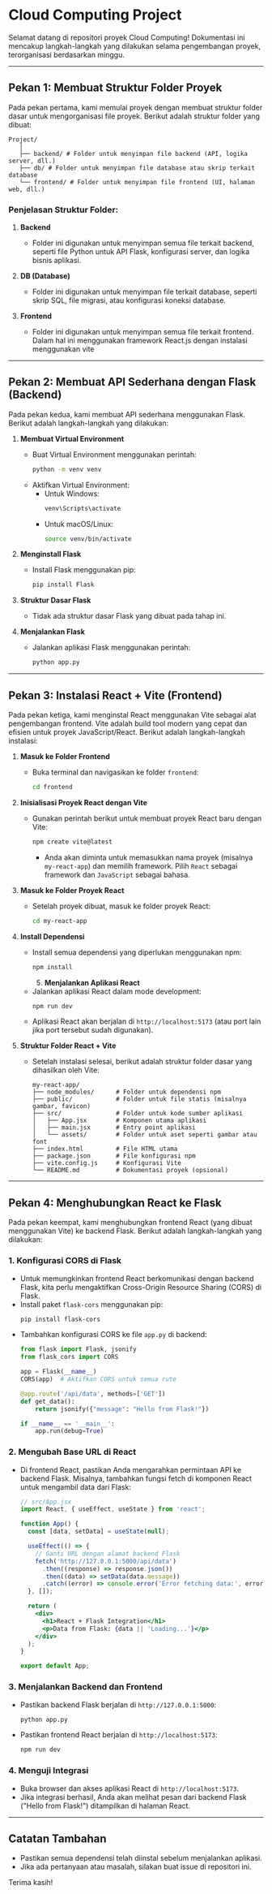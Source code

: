 # Cloud Computing Project

Selamat datang di repositori proyek Cloud Computing! Dokumentasi ini mencakup langkah-langkah yang dilakukan selama pengembangan proyek, terorganisasi berdasarkan minggu.

---

## Pekan 1: Membuat Struktur Folder Proyek

Pada pekan pertama, kami memulai proyek dengan membuat struktur folder dasar untuk mengorganisasi file proyek. Berikut adalah struktur folder yang dibuat:
```
Project/
   │
   ├── backend/ # Folder untuk menyimpan file backend (API, logika server, dll.)
   ├── db/ # Folder untuk menyimpan file database atau skrip terkait database
   └── frontend/ # Folder untuk menyimpan file frontend (UI, halaman web, dll.)
```
### Penjelasan Struktur Folder:
1. **Backend**
   - Folder ini digunakan untuk menyimpan semua file terkait backend, seperti file Python untuk API Flask, konfigurasi server, dan logika bisnis aplikasi.
   
2. **DB (Database)**
   - Folder ini digunakan untuk menyimpan file terkait database, seperti skrip SQL, file migrasi, atau konfigurasi koneksi database.

3. **Frontend**
   - Folder ini digunakan untuk menyimpan semua file terkait frontend. Dalam hal ini menggunakan framework React.js dengan instalasi menggunakan vite

---

## Pekan 2: Membuat API Sederhana dengan Flask (Backend)

Pada pekan kedua, kami membuat API sederhana menggunakan Flask. Berikut adalah langkah-langkah yang dilakukan:

1. **Membuat Virtual Environment**
   - Buat Virtual Environment menggunakan perintah:
     ```bash
     python -m venv venv
     ```
   - Aktifkan Virtual Environment:
     - Untuk Windows:
       ```bash
       venv\Scripts\activate
       ```
     - Untuk macOS/Linux:
       ```bash
       source venv/bin/activate
       ```

2. **Menginstall Flask**
   - Install Flask menggunakan pip:
     ```bash
     pip install Flask
     ```

3. **Struktur Dasar Flask**
   - Tidak ada struktur dasar Flask yang dibuat pada tahap ini.

4. **Menjalankan Flask**
   - Jalankan aplikasi Flask menggunakan perintah:
     ```bash
     python app.py
     ```

---

## Pekan 3: Instalasi React + Vite (Frontend)

Pada pekan ketiga, kami menginstal React menggunakan Vite sebagai alat pengembangan frontend. Vite adalah build tool modern yang cepat dan efisien untuk proyek JavaScript/React. Berikut adalah langkah-langkah instalasi:

1. **Masuk ke Folder Frontend**
   - Buka terminal dan navigasikan ke folder `frontend`:
     ```bash
     cd frontend
     ```

2. **Inisialisasi Proyek React dengan Vite**
   - Gunakan perintah berikut untuk membuat proyek React baru dengan Vite:
     ```bash
     npm create vite@latest
     ```
     - Anda akan diminta untuk memasukkan nama proyek (misalnya `my-react-app`) dan memilih framework. Pilih `React` sebagai framework dan `JavaScript` sebagai bahasa.

3. **Masuk ke Folder Proyek React**
   - Setelah proyek dibuat, masuk ke folder proyek React:
     ```bash
     cd my-react-app
     ```

4. **Install Dependensi**
   - Install semua dependensi yang diperlukan menggunakan npm:
     ```bash
     npm install
     ```
     5. **Menjalankan Aplikasi React**
   - Jalankan aplikasi React dalam mode development:
     ```bash
     npm run dev
     ```
   - Aplikasi React akan berjalan di `http://localhost:5173` (atau port lain jika port tersebut sudah digunakan).

6. **Struktur Folder React + Vite**
   - Setelah instalasi selesai, berikut adalah struktur folder dasar yang dihasilkan oleh Vite:
     ```
     my-react-app/
     ├── node_modules/      # Folder untuk dependensi npm
     ├── public/            # Folder untuk file statis (misalnya gambar, favicon)
     ├── src/               # Folder untuk kode sumber aplikasi
     │   ├── App.jsx        # Komponen utama aplikasi
     │   ├── main.jsx       # Entry point aplikasi
     │   └── assets/        # Folder untuk aset seperti gambar atau font
     ├── index.html         # File HTML utama
     ├── package.json       # File konfigurasi npm
     ├── vite.config.js     # Konfigurasi Vite
     └── README.md          # Dokumentasi proyek (opsional)
     ```

---

## Pekan 4: Menghubungkan React ke Flask

Pada pekan keempat, kami menghubungkan frontend React (yang dibuat menggunakan Vite) ke backend Flask. Berikut adalah langkah-langkah yang dilakukan:

### 1. **Konfigurasi CORS di Flask**
   - Untuk memungkinkan frontend React berkomunikasi dengan backend Flask, kita perlu mengaktifkan Cross-Origin Resource Sharing (CORS) di Flask.
   - Install paket `flask-cors` menggunakan pip:
     ```bash
     pip install flask-cors
     ```
   - Tambahkan konfigurasi CORS ke file `app.py` di backend:
     ```python
     from flask import Flask, jsonify
     from flask_cors import CORS

     app = Flask(__name__)
     CORS(app)  # Aktifkan CORS untuk semua rute

     @app.route('/api/data', methods=['GET'])
     def get_data():
         return jsonify({"message": "Hello from Flask!"})

     if __name__ == '__main__':
         app.run(debug=True)
     ```

### 2. **Mengubah Base URL di React**
   - Di frontend React, pastikan Anda mengarahkan permintaan API ke backend Flask. Misalnya, tambahkan fungsi fetch di komponen React untuk mengambil data dari Flask:
     ```jsx
     // src/App.jsx
     import React, { useEffect, useState } from 'react';

     function App() {
       const [data, setData] = useState(null);

       useEffect(() => {
         // Ganti URL dengan alamat backend Flask
         fetch('http://127.0.0.1:5000/api/data')
           .then((response) => response.json())
           .then((data) => setData(data.message))
           .catch((error) => console.error('Error fetching data:', error));
       }, []);

       return (
         <div>
           <h1>React + Flask Integration</h1>
           <p>Data from Flask: {data || 'Loading...'}</p>
         </div>
       );
     }

     export default App;
     ```

### 3. **Menjalankan Backend dan Frontend**
   - Pastikan backend Flask berjalan di `http://127.0.0.1:5000`:
     ```bash
     python app.py
     ```
   - Pastikan frontend React berjalan di `http://localhost:5173`:
     ```bash
     npm run dev
     ```

### 4. **Menguji Integrasi**
   - Buka browser dan akses aplikasi React di `http://localhost:5173`.
   - Jika integrasi berhasil, Anda akan melihat pesan dari backend Flask ("Hello from Flask!") ditampilkan di halaman React.


---

## Catatan Tambahan

- Pastikan semua dependensi telah diinstal sebelum menjalankan aplikasi.
- Jika ada pertanyaan atau masalah, silakan buat issue di repositori ini.

Terima kasih!
